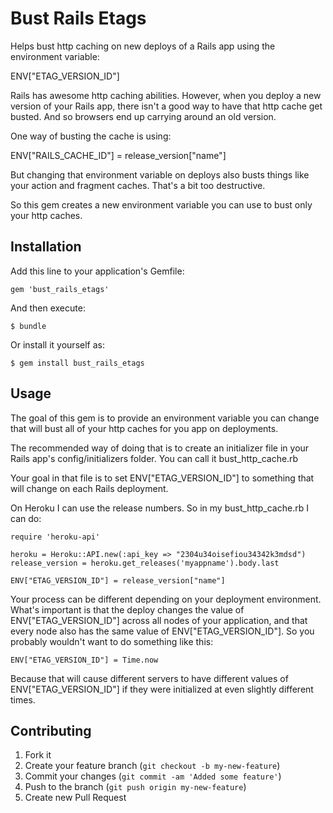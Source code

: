 # Bust Rails Etags

Helps bust http caching on new deploys of a Rails app using the environment variable: 

ENV["ETAG_VERSION_ID"]

Rails has awesome http caching abilities. However, when you deploy a new version of your Rails app, there isn't a good way to have that http cache get busted. And so browsers end up carrying around an old version. 

One way of busting the cache is using: 

ENV["RAILS_CACHE_ID"] = release_version["name"]

But changing that environment variable on deploys also busts things like your action and fragment caches. That's a bit too destructive. 

So this gem creates a new environment variable you can use to bust only your http caches.              


## Installation

Add this line to your application's Gemfile:

    gem 'bust_rails_etags'

And then execute:

    $ bundle

Or install it yourself as:

    $ gem install bust_rails_etags

## Usage

The goal of this gem is to provide an environment variable you can change that will bust all of your http caches for you app on deployments. 

The recommended way of doing that is to create an initializer file in your Rails app's config/initializers folder. You can call it bust_http_cache.rb

Your goal in that file is to set ENV["ETAG_VERSION_ID"] to something that will change on each Rails deployment. 

On Heroku I can use the release numbers. So in my bust_http_cache.rb I can do: 

```
require 'heroku-api'

heroku = Heroku::API.new(:api_key => "2304u34oisefiou34342k3mdsd")
release_version = heroku.get_releases('myappname').body.last

ENV["ETAG_VERSION_ID"] = release_version["name"]
```

Your process can be different depending on your deployment environment. What's important is that the deploy changes the value of ENV["ETAG_VERSION_ID"] across all nodes of your application, and that every node also has the same value of ENV["ETAG_VERSION_ID"]. So you probably wouldn't want to do something like this: 

```
ENV["ETAG_VERSION_ID"] = Time.now
```

Because that will cause different servers to have different values of ENV["ETAG_VERSION_ID"] if they were initialized at even slightly different times. 






## Contributing

1. Fork it
2. Create your feature branch (`git checkout -b my-new-feature`)
3. Commit your changes (`git commit -am 'Added some feature'`)
4. Push to the branch (`git push origin my-new-feature`)
5. Create new Pull Request
